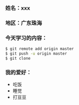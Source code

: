 ### 姓名：xxx
### 地区：广东珠海
### 今天学习的内容：
```bash
$ git remote add origin master
$ git push -u origin master
$ git clone
```
### 我的爱好：
* 吃饭
* 睡觉
* 打豆豆
